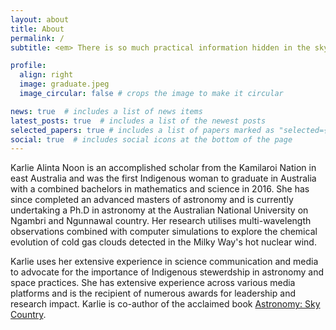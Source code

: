 ```yaml
---
layout: about
title: About
permalink: /
subtitle: <em> There is so much practical information hidden in the sky </em>

profile:
  align: right
  image: graduate.jpeg
  image_circular: false # crops the image to make it circular

news: true  # includes a list of news items
latest_posts: true  # includes a list of the newest posts
selected_papers: true # includes a list of papers marked as "selected={true}"
social: true  # includes social icons at the bottom of the page
---
```

Karlie Alinta Noon is an accomplished scholar from the Kamilaroi Nation in east Australia and was the first Indigenous woman to graduate in Australia with a combined bachelors in mathematics and science in 2016. She has since completed an advanced masters of astronomy and is currently undertaking a Ph.D in astronomy at the Australian National University on Ngambri and Ngunnawal country. Her research utilises multi-wavelength observations combined with computer simulations to explore the chemical evolution of cold gas clouds detected in the Milky Way's hot nuclear wind. 

Karlie uses her extensive experience in science communication and media to advocate for the importance of Indigenous stewerdship in astronomy and space practices. She has extensive experience across various media platforms and is the recipient of numerous awards for leadership and research impact. Karlie is co-author of the acclaimed book <a href=" https://www.booktopia.com.au/first-knowledges-astronomy-karlie-noon/book/9781760762162.html">Astronomy: Sky Country</a>.
<br>
<br>
<br>
<br>
